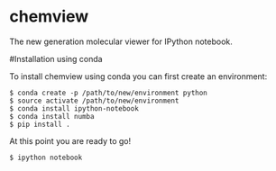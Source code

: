 # chemview

The new generation molecular viewer for IPython notebook.

#Installation using conda

To install chemview using conda you can first create an environment:

    $ conda create -p /path/to/new/environment python
    $ source activate /path/to/new/environment
    $ conda install ipython-notebook
    $ conda install numba
    $ pip install .

At this point you are ready to go!

    $ ipython notebook



